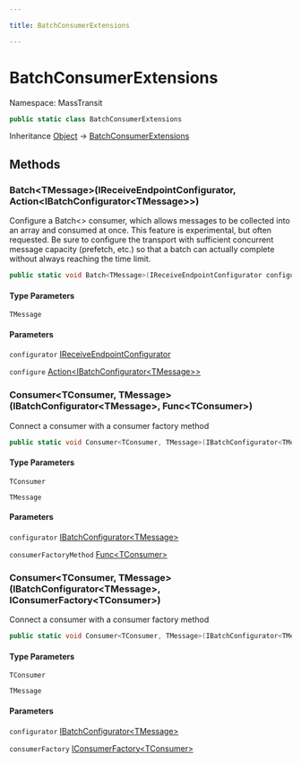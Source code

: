 ```yaml
---

title: BatchConsumerExtensions

---
```


# BatchConsumerExtensions

Namespace: MassTransit

```csharp
public static class BatchConsumerExtensions
```

Inheritance [Object](https://learn.microsoft.com/en-us/dotnet/api/system.object) → [BatchConsumerExtensions](../masstransit/batchconsumerextensions)

## Methods

### **Batch\<TMessage\>(IReceiveEndpointConfigurator, Action\<IBatchConfigurator\<TMessage\>\>)**

Configure a Batch&lt;&gt; consumer, which allows messages to be collected into an array and consumed
 at once. This feature is experimental, but often requested. Be sure to configure the transport with sufficient concurrent message
 capacity (prefetch, etc.) so that a batch can actually complete without always reaching the time limit.

```csharp
public static void Batch<TMessage>(IReceiveEndpointConfigurator configurator, Action<IBatchConfigurator<TMessage>> configure)
```

#### Type Parameters

`TMessage`<br/>

#### Parameters

`configurator` [IReceiveEndpointConfigurator](../../masstransit-abstractions/masstransit/ireceiveendpointconfigurator)<br/>

`configure` [Action\<IBatchConfigurator\<TMessage\>\>](https://learn.microsoft.com/en-us/dotnet/api/system.action-1)<br/>

### **Consumer\<TConsumer, TMessage\>(IBatchConfigurator\<TMessage\>, Func\<TConsumer\>)**

Connect a consumer with a consumer factory method

```csharp
public static void Consumer<TConsumer, TMessage>(IBatchConfigurator<TMessage> configurator, Func<TConsumer> consumerFactoryMethod)
```

#### Type Parameters

`TConsumer`<br/>

`TMessage`<br/>

#### Parameters

`configurator` [IBatchConfigurator\<TMessage\>](../../masstransit-abstractions/masstransit/ibatchconfigurator-1)<br/>

`consumerFactoryMethod` [Func\<TConsumer\>](https://learn.microsoft.com/en-us/dotnet/api/system.func-1)<br/>

### **Consumer\<TConsumer, TMessage\>(IBatchConfigurator\<TMessage\>, IConsumerFactory\<TConsumer\>)**

Connect a consumer with a consumer factory method

```csharp
public static void Consumer<TConsumer, TMessage>(IBatchConfigurator<TMessage> configurator, IConsumerFactory<TConsumer> consumerFactory)
```

#### Type Parameters

`TConsumer`<br/>

`TMessage`<br/>

#### Parameters

`configurator` [IBatchConfigurator\<TMessage\>](../../masstransit-abstractions/masstransit/ibatchconfigurator-1)<br/>

`consumerFactory` [IConsumerFactory\<TConsumer\>](../../masstransit-abstractions/masstransit/iconsumerfactory-1)<br/>
